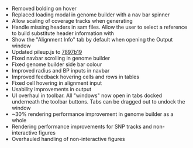 * Removed bolding on hover
* Replaced loading modal in genome builder with a nav bar spinner
* Allow scaling of coverage tracks when generating
* Handle missing headers in sam files. Allow the user to select a reference to build substitute header information with
* Show the "Alignment Info" tab by default when opening the Output window
* Updated pileup.js to [7897b19](https://github.com/chgibb/pileup.js/tree/7897b19847399e0224100154f78722a65f8565a2)  
* Fixed navbar scrolling in genome builder
* Fixed genome builder side bar colour
* Improved radius and BP inputs in navbar
* Improved feedback hovering cells and rows in tables
* Fixed cell hovering in alignment input
* Usability improvements in output
* UI overhaul in toolbar. All "windows" now open in tabs docked underneath the toolbar buttons. Tabs can be dragged out to undock the window
* ~30% rendering performance improvement in genome builder as a whole  
* Rendering performance improvements for SNP tracks and non-interactive figures
* Overhauled handling of non-interactive figures  
